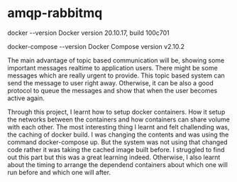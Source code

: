 # amqp-rabbitmq
docker --version
Docker version 20.10.17, build 100c701

docker-compose --version
Docker Compose version v2.10.2

The main advantage of topic based communication will be, showing some important messages realtime to application users. There might be some messages which are really
urgent to provide. This topic based system can send the message to user right away. Otherwise, it can be also a good protocol to queue the messages and show that when
the user becomes active again.

Through this project, I learnt how to setup docker containers. How it setup the networks between the containers and how containers can share volume with each other.
The most interesting thing I learnt and felt challending was, the caching of docker build. I was changing the contents and was using the command docker-compose up.
But the system was not using that changed code rather it was taking the cached image built before. I struggled to find out this part but this was a great learning indeed.
Otherwise, I also learnt about the timing to arrange the dependend containers about which one will run before and which one will after.
